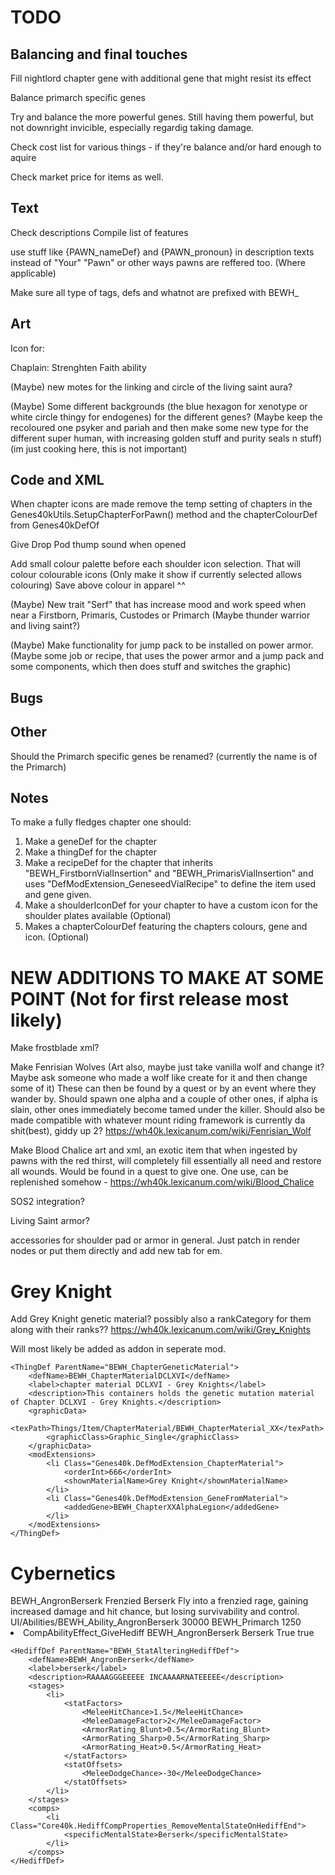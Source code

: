 # TODO

## Balancing and final touches
Fill nightlord chapter gene with additional gene that might resist its effect

Balance primarch specific genes

Try and balance the more powerful genes. Still having them powerful, but not downright invicible, especially regardig taking damage.

Check cost list for various things - if they're balance and/or hard enough to aquire

Check market price for items as well.

## Text
Check descriptions
Compile list of features

use stuff like {PAWN_nameDef} and {PAWN_pronoun} in description texts instead of "Your" "Pawn" or other ways pawns are reffered too. (Where applicable)

Make sure all type of tags, defs and whatnot are prefixed with BEWH_

## Art

Icon for:

Chaplain: Strenghten Faith ability



(Maybe) new motes for the linking and circle of the living saint aura?

(Maybe) Some different backgrounds (the blue hexagon for xenotype or white circle thingy for endogenes) for the different genes? (Maybe keep the recoloured one psyker and pariah and then make some new type for the different super human, with increasing golden stuff and purity seals n stuff) (im just cooking here, this is not important)

## Code and XML
When chapter icons are made remove the temp setting of chapters in the Genes40kUtils.SetupChapterForPawn() method and the chapterColourDef from Genes40kDefOf

Give Drop Pod thump sound when opened

Add small colour palette before each shoulder icon selection. That will colour colourable icons (Only make it show if currently selected allows colouring)
Save above colour in apparel ^^ 



(Maybe) New trait "Serf" that has increase mood and work speed when near a Firstborn, Primaris, Custodes or Primarch (Maybe thunder warrior and living saint?)

(Maybe) Make functionality for jump pack to be installed on power armor. (Maybe some job or recipe, that uses the power armor and a jump pack and some components, which then does stuff and switches the graphic)

## Bugs


## Other

Should the Primarch specific genes be renamed? (currently the name is of the Primarch)


## Notes
To make a fully fledges chapter one should:
1) Make a geneDef for the chapter
2) Make a thingDef for the chapter 
3) Make a recipeDef for the chapter that inherits "BEWH_FirstbornVialInsertion" and "BEWH_PrimarisVialInsertion" and uses "DefModExtension_GeneseedVialRecipe" to define the item used and gene given.
4) Make a shoulderIconDef for your chapter to have a custom icon for the shoulder plates available (Optional)
4) Makes a chapterColourDef featuring the chapters colours, gene and icon. (Optional)


# NEW ADDITIONS TO MAKE AT SOME POINT (Not for first release most likely)

Make frostblade xml?

Make Fenrisian Wolves (Art also, maybe just take vanilla wolf and change it? Maybe ask someone who made a wolf like create for it and then change some of it)
These can then be found by a quest or by an event where they wander by. 
Should spawn one alpha and a couple of other ones, if alpha is slain, other ones immediately become tamed under the killer. Should also be made compatible with whatever mount riding framework is currently da shit(best), giddy up 2?
https://wh40k.lexicanum.com/wiki/Fenrisian_Wolf 

Make Blood Chalice art and xml, an exotic item that when ingested by pawns with the red thirst, will completely fill essentially all need and restore all wounds. Would be found in a quest to give one. One use, can be replenished somehow - https://wh40k.lexicanum.com/wiki/Blood_Chalice 

SOS2 integration?

Living Saint armor?

accessories for shoulder pad or armor in general. Just patch in render nodes or put them directly and add new tab for em.


# Grey Knight

Add Grey Knight genetic material? possibly also a rankCategory for them along with their ranks?? https://wh40k.lexicanum.com/wiki/Grey_Knights

Will most likely be added as addon in seperate mod.

<!-- Chapter DCLXVI - Grey Knights-->
    <ThingDef ParentName="BEWH_ChapterGeneticMaterial">
        <defName>BEWH_ChapterMaterialDCLXVI</defName>
        <label>chapter material DCLXVI - Grey Knights</label>
        <description>This containers holds the genetic mutation material of Chapter DCLXVI - Grey Knights.</description>
        <graphicData>
            <texPath>Things/Item/ChapterMaterial/BEWH_ChapterMaterial_XX</texPath>
            <graphicClass>Graphic_Single</graphicClass>
        </graphicData>
        <modExtensions>
            <li Class="Genes40k.DefModExtension_ChapterMaterial">
                <orderInt>666</orderInt>
                <shownMaterialName>Grey Knight</shownMaterialName>
            </li>
            <li Class="Genes40k.DefModExtension_GeneFromMaterial">
                <addedGene>BEWH_ChapterXXAlphaLegion</addedGene>
            </li>
        </modExtensions>
    </ThingDef>

# Cybernetics

<!-- Angron: Frenzied Berserk -->  <!-- Should instead be transferred to butcher's nail implant (with reduced power on the hediff itself) -->
  <AbilityDef ParentName="BEWH_SelfTargetAbilities">
    <defName>BEWH_AngronBerserk</defName>
    <label>Frenzied Berserk</label>
    <description>Fly into a frenzied rage, gaining increased damage and hit chance, but losing survivability and control.</description>
    <iconPath>UI/Abilities/BEWH_Ability_AngronBerserk</iconPath>
    <cooldownTicksRange>30000</cooldownTicksRange>
    <category>BEWH_Primarch</category>
    <statBases>
      <Ability_Duration>1250</Ability_Duration>
    </statBases>
    <comps>
      <li Class="Core40k.CompProperties_AbilityGiveHediffAndMental">
        <compClass>CompAbilityEffect_GiveHediff</compClass>
        <hediffDef>BEWH_AngronBerserk</hediffDef>
        <mentalStateDef>Berserk</mentalStateDef>
        <onlyApplyToSelf>True</onlyApplyToSelf>
        <replaceExisting>true</replaceExisting>
      </li>
    </comps>
  </AbilityDef>

  <!-- Angron: Berserk -->
	<HediffDef ParentName="BEWH_StatAlteringHediffDef">
		<defName>BEWH_AngronBerserk</defName>
		<label>berserk</label>
		<description>RAAAAGGGEEEEE INCAAAARNATEEEEE</description>
		<stages>
			<li>
				<statFactors>
					<MeleeHitChance>1.5</MeleeHitChance>
					<MeleeDamageFactor>2</MeleeDamageFactor>
					<ArmorRating_Blunt>0.5</ArmorRating_Blunt>
					<ArmorRating_Sharp>0.5</ArmorRating_Sharp>
					<ArmorRating_Heat>0.5</ArmorRating_Heat>
				</statFactors>
				<statOffsets>
					<MeleeDodgeChance>-30</MeleeDodgeChance>
				</statOffsets>
			</li>
		</stages>
		<comps>
			<li Class="Core40k.HediffCompProperties_RemoveMentalStateOnHediffEnd">
				<specificMentalState>Berserk</specificMentalState>
			</li>
		</comps>
	</HediffDef>